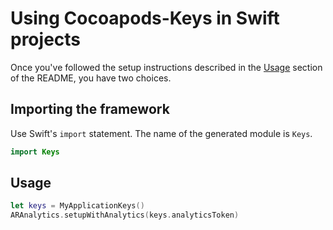 # Using Cocoapods-Keys in Swift projects

Once you've followed the setup instructions described in the [Usage](README.md#usage)
section of the README, you have two choices.

## Importing the framework

Use Swift's `import` statement. The name of the generated
module is `Keys`.

```swift
import Keys
```

## Usage

```swift
let keys = MyApplicationKeys()
ARAnalytics.setupWithAnalytics(keys.analyticsToken)
```
